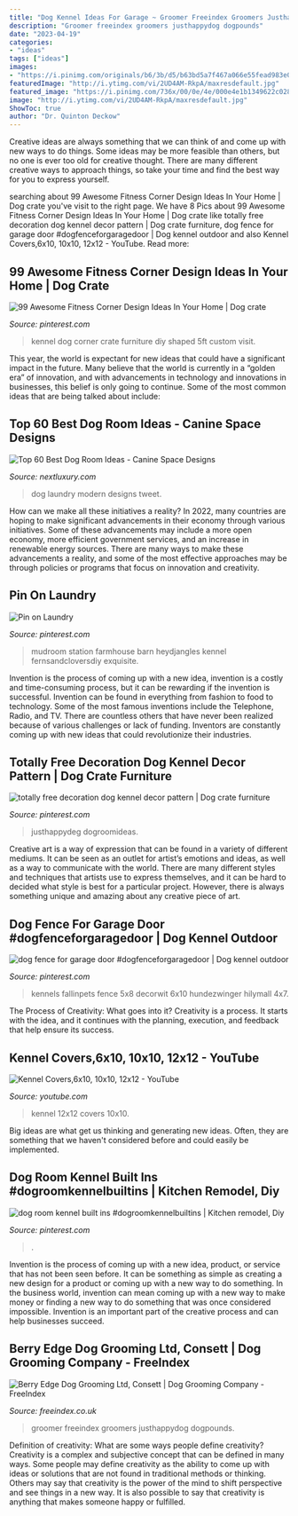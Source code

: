 ```yaml
---
title: "Dog Kennel Ideas For Garage ~ Groomer Freeindex Groomers Justhappydog Dogpounds"
description: "Groomer freeindex groomers justhappydog dogpounds"
date: "2023-04-19"
categories:
- "ideas"
tags: ["ideas"]
images:
- "https://i.pinimg.com/originals/b6/3b/d5/b63bd5a7f467a066e55fead983e0b6a4.jpg"
featuredImage: "http://i.ytimg.com/vi/2UD4AM-RkpA/maxresdefault.jpg"
featured_image: "https://i.pinimg.com/736x/00/0e/4e/000e4e1b1349622c02857ee1ad035c2e.jpg"
image: "http://i.ytimg.com/vi/2UD4AM-RkpA/maxresdefault.jpg"
ShowToc: true
author: "Dr. Quinton Deckow"
---
```



Creative ideas are always something that we can think of and come up with new ways to do things. Some ideas may be more feasible than others, but no one is ever too old for creative thought. There are many different creative ways to approach things, so take your time and find the best way for you to express yourself.

	

		
searching about 99 Awesome Fitness Corner Design Ideas In Your Home | Dog crate you've visit to the right page. We have 8 Pics about 99 Awesome Fitness Corner Design Ideas In Your Home | Dog crate like totally free decoration dog kennel decor pattern | Dog crate furniture, dog fence for garage door #dogfenceforgaragedoor | Dog kennel outdoor and also Kennel Covers,6x10, 10x10, 12x12 - YouTube. Read more:
		
    
## 99 Awesome Fitness Corner Design Ideas In Your Home | Dog Crate

<img loading=lazy src="https://i.pinimg.com/736x/00/0e/4e/000e4e1b1349622c02857ee1ad035c2e.jpg" onerror="this.onerror=null;this.src='https://tse2.mm.bing.net/th?id=OIP.rnkyfe7x46Ih1BFCPjq6VAHaJ4&amp;pid=15.1';" alt="99 Awesome Fitness Corner Design Ideas In Your Home | Dog crate">

_Source: pinterest.com_

>kennel dog corner crate furniture diy shaped 5ft custom visit. 

	

This year, the world is expectant for new ideas that could have a significant impact in the future. Many believe that the world is currently in a “golden era” of innovation, and with advancements in technology and innovations in businesses, this belief is only going to continue. Some of the most common ideas that are being talked about include: 

    
## Top 60 Best Dog Room Ideas - Canine Space Designs

<img loading=lazy src="http://nextluxury.com/wp-content/uploads/modern-laundry-room-dog-room-ideas.jpg" onerror="this.onerror=null;this.src='https://tse2.mm.bing.net/th?id=OIP.11QE1YNeClloALPQyfxT_QAAAA&amp;pid=15.1';" alt="Top 60 Best Dog Room Ideas - Canine Space Designs">

_Source: nextluxury.com_

>dog laundry modern designs tweet. 

	

How can we make all these initiatives a reality?
In 2022, many countries are hoping to make significant advancements in their economy through various initiatives. Some of these advancements may include a more open economy, more efficient government services, and an increase in renewable energy sources. There are many ways to make these advancements a reality, and some of the most effective approaches may be through policies or programs that focus on innovation and creativity.

    
## Pin On Laundry

<img loading=lazy src="https://i.pinimg.com/736x/f3/99/d3/f399d32715b91d26c9f38c22e40bdcf0.jpg" onerror="this.onerror=null;this.src='https://tse3.mm.bing.net/th?id=OIP.g_gub332vrh1vBX-uVN66QHaLG&amp;pid=15.1';" alt="Pin on Laundry">

_Source: pinterest.com_

>mudroom station farmhouse barn heydjangles kennel fernsandcloversdiy exquisite. 

	

Invention is the process of coming up with a new idea, invention is a costly and time-consuming process, but it can be rewarding if the invention is successful. Invention can be found in everything from fashion to food to technology. Some of the most famous inventions include the Telephone, Radio, and TV. There are countless others that have never been realized because of various challenges or lack of funding. Inventors are constantly coming up with new ideas that could revolutionize their industries.

    
## Totally Free Decoration Dog Kennel Decor Pattern | Dog Crate Furniture

<img loading=lazy src="https://i.pinimg.com/736x/7b/eb/e0/7bebe0e46d4df5abf1834449a3089bd4.jpg" onerror="this.onerror=null;this.src='https://tse1.mm.bing.net/th?id=OIP.YZkUg-qJaRaynJDcT5wiKwHaNK&amp;pid=15.1';" alt="totally free decoration dog kennel decor pattern | Dog crate furniture">

_Source: pinterest.com_

>justhappydeg dogroomideas. 

	

Creative art is a way of expression that can be found in a variety of different mediums. It can be seen as an outlet for artist’s emotions and ideas, as well as a way to communicate with the world. There are many different styles and techniques that artists use to express themselves, and it can be hard to decided what style is best for a particular project. However, there is always something unique and amazing about any creative piece of art.

    
## Dog Fence For Garage Door #dogfenceforgaragedoor | Dog Kennel Outdoor

<img loading=lazy src="https://i.pinimg.com/736x/fb/71/57/fb71578a8164259d71729c149888edf7.jpg" onerror="this.onerror=null;this.src='https://tse4.mm.bing.net/th?id=OIP.r2pHmRYOl46J-qMYMixPGgHaHa&amp;pid=15.1';" alt="dog fence for garage door #dogfenceforgaragedoor | Dog kennel outdoor">

_Source: pinterest.com_

>kennels fallinpets fence 5x8 decorwit 6x10 hundezwinger hilymall 4x7. 

	

The Process of Creativity: What goes into it?
Creativity is a process. It starts with the idea, and it continues with the planning, execution, and feedback that help ensure its success.

    
## Kennel Covers,6x10, 10x10, 12x12 - YouTube

<img loading=lazy src="http://i.ytimg.com/vi/2UD4AM-RkpA/maxresdefault.jpg" onerror="this.onerror=null;this.src='https://tse2.mm.bing.net/th?id=OIP.vEEFsoPxnCE6Vr-9TXBjUAHaEK&amp;pid=15.1';" alt="Kennel Covers,6x10, 10x10, 12x12 - YouTube">

_Source: youtube.com_

>kennel 12x12 covers 10x10. 

	

Big ideas are what get us thinking and generating new ideas. Often, they are something that we haven't considered before and could easily be implemented.

    
## Dog Room Kennel Built Ins #dogroomkennelbuiltins | Kitchen Remodel, Diy

<img loading=lazy src="https://i.pinimg.com/originals/b6/3b/d5/b63bd5a7f467a066e55fead983e0b6a4.jpg" onerror="this.onerror=null;this.src='https://tse3.mm.bing.net/th?id=OIP.c4tQZy9vs8NZ4yEPTnVGfAHaLG&amp;pid=15.1';" alt="dog room kennel built ins #dogroomkennelbuiltins | Kitchen remodel, Diy">

_Source: pinterest.com_

>. 

	

Invention is the process of coming up with a new idea, product, or service that has not been seen before. It can be something as simple as creating a new design for a product or coming up with a new way to do something. In the business world, invention can mean coming up with a new way to make money or finding a new way to do something that was once considered impossible. Invention is an important part of the creative process and can help businesses succeed.

    
## Berry Edge Dog Grooming Ltd, Consett | Dog Grooming Company - FreeIndex

<img loading=lazy src="https://www.freeindex.co.uk/media/listingpics/616/331/img_0057.jpg" onerror="this.onerror=null;this.src='https://tse3.mm.bing.net/th?id=OIP.6uBNTThq1E-eEcfHoSwlmQHaFj&amp;pid=15.1';" alt="Berry Edge Dog Grooming Ltd, Consett | Dog Grooming Company - FreeIndex">

_Source: freeindex.co.uk_

>groomer freeindex groomers justhappydog dogpounds. 

	

Definition of creativity: What are some ways people define creativity?
Creativity is a complex and subjective concept that can be defined in many ways. Some people may define creativity as the ability to come up with ideas or solutions that are not found in traditional methods or thinking. Others may say that creativity is the power of the mind to shift perspective and see things in a new way. It is also possible to say that creativity is anything that makes someone happy or fulfilled.

